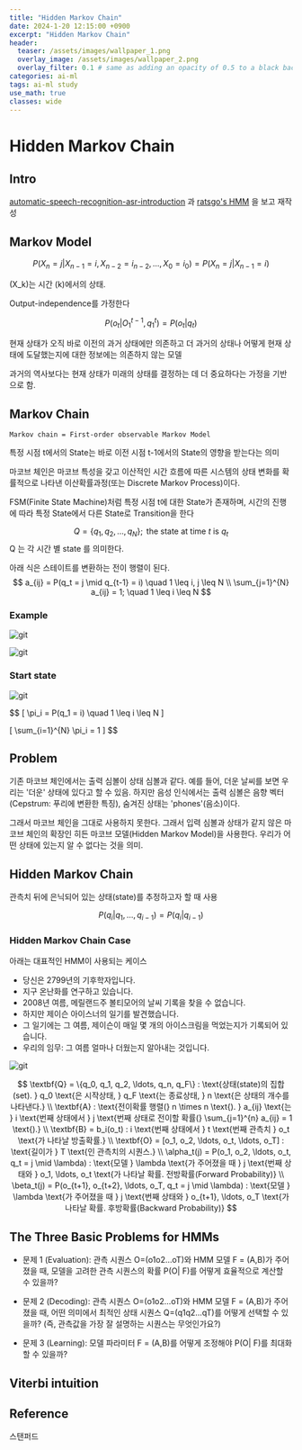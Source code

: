 ```yaml
---
title: "Hidden Markov Chain"
date: 2024-1-20 12:15:00 +0900
excerpt: "Hidden Markov Chain"
header:
  teaser: /assets/images/wallpaper_1.png
  overlay_image: /assets/images/wallpaper_2.png
  overlay_filter: 0.1 # same as adding an opacity of 0.5 to a black background
categories: ai-ml
tags: ai-ml study
use_math: true
classes: wide
---
```

# Hidden Markov Chain

## Intro

[automatic-speech-recognition-asr-introduction](https://web.stanford.edu/class/cs224s/syllabus/#week-4-course-project--automatic-speech-recognition-asr-introduction
) 과 [ratsgo's HMM](https://ratsgo.github.io/machine%20learning/2017/03/18/HMMs/) 을 보고 재작성



## Markov Model

$$
P(X_{n} = j | X_{n-1} = i, X_{n-2} = i_{n-2}, ..., X_0 = i_0) = P(X_{n} = j | X_{n-1} = i)
$$

(X_k)는 시간 (k)에서의 상태.

Output-independence를 가정한다

$$
P(o_t | O_{1}^{t-1}, q_{1}^{t}) = P(o_t | q_t)
$$

현재 상태가 오직 바로 이전의 과거 상태에만 의존하고 더 과거의 상태나 어떻게 현재 상태에 도달했는지에 대한 정보에는 의존하지 않는 모델

과거의 역사보다는 현재 상태가 미래의 상태를 결정하는 데 더 중요하다는 가정을 기반으로 함.

## Markov Chain

`Markov chain = First-order observable Markov Model`

특정 시점 t에서의 State는 바로 이전 시점 t-1에서의 State의 영향을 받는다는 의미

마코브 체인은 마코브 특성을 갖고 이산적인 시간 흐름에 따른 시스템의 상태 변화를 확률적으로 나타낸 이산확률과정(또는 Discrete Markov Process)이다.

FSM(Finite State Machine)처럼 특정 시점 t에 대한 State가 존재하며, 시간의 진행에 따라 특정 State에서 다른 State로 Transition을 한다

$$
Q = \{q_1, q_2, \ldots, q_N\}; \text{ the state at time } t \text{ is } q_t
$$
Q 는 각 시간 별 state 를 의미한다.

아래 식은 스테이트를 변환하는 전이 행렬이 된다.
$$
a_{ij} = P(q_t = j \mid q_{t-1} = i) \quad 1 \leq i, j \leq N \\
\sum_{j=1}^{N} a_{ij} = 1; \quad 1 \leq i \leq N
$$

### Example

![git](/assets/images/hmm/markov_chain_for_weather.png)

![git](/assets/images/hmm/markov_chain_for_word.png)

### Start state

![git](/assets/images/hmm/markov_model_example.png)

$$
[ \pi_i = P(q_1 = i) \quad 1 \leq i \leq N ]

[ \sum_{i=1}^{N} \pi_i = 1 ]
$$

## Problem

기존 마코브 체인에서는 출력 심볼이 상태 심볼과 같다.
예를 들어, 더운 날씨를 보면 우리는 '더운' 상태에 있다고 할 수 있음.
하지만 음성 인식에서는 출력 심볼은 음향 벡터(Cepstrum: 푸리에 변환한 특징), 숨겨진 상태는 'phones'(음소)이다.

그래서 마코브 체인을 그대로 사용하지 못한다. 그래서 입력 심볼과 상태가 같지 않은 마코브 체인의 확장인 
히든 마코브 모델(Hidden Markov Model)을 사용한다.
우리가 어떤 상태에 있는지 알 수 없다는 것을 의미.

## Hidden Markov Chain

관측치 뒤에 은닉되어 있는 상태(state)를 추정하고자 할 때 사용

$$
P(q_i | q_1, \ldots, q_{i-1}) = P(q_i | q_{i-1})
$$

### Hidden Markov Chain Case

아래는 대표적인 HMM이 사용되는 케이스 

- 당신은 2799년의 기후학자입니다. 
- 지구 온난화를 연구하고 있습니다. 
- 2008년 여름, 메릴랜드주 볼티모어의 날씨 기록을 찾을 수 없습니다. 
- 하지만 제이슨 아이스너의 일기를 발견했습니다. 
- 그 일기에는 그 여름, 제이슨이 매일 몇 개의 아이스크림을 먹었는지가 기록되어 있습니다. 
- 우리의 임무: 그 여름 얼마나 더웠는지 알아내는 것입니다.

![git](/assets/images/hmm/hmm_example.png)

$$
\textbf{Q} = \{q_0, q_1, q_2, \ldots, q_n, q_F\} : \text{상태(state)의 집합(set). } q_0 \text{은 시작상태, } q_F \text{는 종료상태, } n \text{은 상태의 개수를 나타낸다.} \\
\textbf{A} : \text{전이확률 행렬(} n \times n \text{). } a_{ij} \text{는 } i \text{번째 상태에서 } j \text{번째 상태로 전이할 확률(} \sum_{j=1}^{n} a_{ij} = 1 \text{).} \\
\textbf{B} = b_i(o_t) : i \text{번째 상태에서 } t \text{번째 관측치 } o_t \text{가 나타날 방출확률.} \\
\textbf{O} = [o_1, o_2, \ldots, o_t, \ldots, o_T] : \text{길이가 } T \text{인 관측치의 시퀀스.} \\
\alpha_t(j) = P(o_1, o_2, \ldots, o_t, q_t = j \mid \lambda) : \text{모델 } \lambda \text{가 주어졌을 때 } j \text{번째 상태와 } o_1, \ldots, o_t \text{가 나타날 확률. 전방확률(Forward Probability)} \\
\beta_t(j) = P(o_{t+1}, o_{t+2}, \ldots, o_T, q_t = j \mid \lambda) : \text{모델 } \lambda \text{가 주어졌을 때 } j \text{번째 상태와 } o_{t+1}, \ldots, o_T \text{가 나타날 확률. 후방확률(Backward Probability)}
$$

## The Three Basic Problems for HMMs 

- 문제 1 (Evaluation): 관측 시퀀스 O=(o1o2…oT)와 HMM 모델 F = (A,B)가 주어졌을 때, 모델을 고려한 관측 시퀀스의 확률 P(O| F)를 어떻게 효율적으로 계산할 수 있을까?

- 문제 2 (Decoding): 관측 시퀀스 O=(o1o2…oT)와 HMM 모델 F = (A,B)가 주어졌을 때, 어떤 의미에서 최적인 상태 시퀀스 Q=(q1q2…qT)를 어떻게 선택할 수 있을까? (즉, 관측값을 가장 잘 설명하는 시퀀스는 무엇인가요?)

- 문제 3 (Learning): 모델 파라미터 F = (A,B)를 어떻게 조정해야 P(O| F)를 최대화할 수 있을까?

## Viterbi intuition

## Reference

스탠퍼드 

